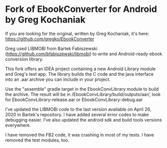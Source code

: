 # Fork of EbookConverter for Android by Greg Kochaniak 

If you are looking for the original, written by Greg Kochaniak, it's here: https://github.com/gregko/EbookConverter

Greg used LIBMOBI from Bartek Fabiszewski (https://github.com/bfabiszewski/libmobi) to write and Android-ready ebook conversion library.

This fork offers an IDEA project containing a new Android Library module and Greg's test app.
The library builds the C code and the java interface into an .aar archive you can include in your project.

Use the "assemble" gradle target in the EbookConvLibrary module to build the archive.
The result will be in /EbookConvLibrary/build/outputs/aar/, look for EbookConvLibrary-release.aar or EbookConvLibrary-debug.aar

I've updated the LIBMOBI code to the last version available on April 26, 2020 in Bartek's repository.
I have added several error codes to make debugging easier.
I've also updated the android sdk and build tools versions everywhere.

I have removed the FB2 code, it was crashing in most of my tests.
I have removed the test modules, too.
  
